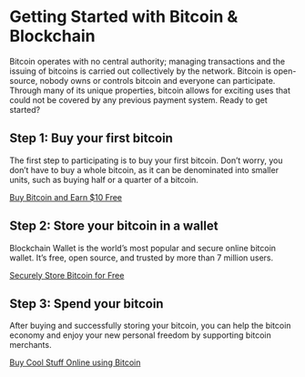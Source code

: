<script async src="//pagead2.googlesyndication.com/pagead/js/adsbygoogle.js"></script>
<!-- BlockchainWalletOrg -->
<ins class="adsbygoogle"
     style="display:block"
     data-ad-client="ca-pub-4103758802938532"
     data-ad-slot="4696147191"
     data-ad-format="auto"
     data-full-width-responsive="true"></ins>
<script>
(adsbygoogle = window.adsbygoogle || []).push({});
</script>

<h1>Getting Started with Bitcoin & Blockchain</h1>

Bitcoin operates with no central authority; managing transactions and the issuing of bitcoins is carried out collectively by the network. Bitcoin is open-source, nobody owns or controls bitcoin and everyone can participate. Through many of its unique properties, bitcoin allows for exciting uses that could not be covered by any previous payment system. Ready to get started?

<h2>Step 1: Buy your first bitcoin</h2>

The first step to participating is to buy your first bitcoin. Don’t worry, you don’t have to buy a whole bitcoin, as it can be denominated into smaller units, such as buying half or a quarter of a bitcoin. 

<a id="b1" href="https://www.coinbase.com/join/52796cadcca2c875f7000010">Buy Bitcoin and Earn $10 Free</a>

<h2>Step 2: Store your bitcoin in a wallet</h2>

Blockchain Wallet is the world’s most popular and secure online bitcoin wallet. It’s free, open source, and trusted by more than 7 million users.

<a id="b2" href="https://www.blockchain.com/wallet">Securely Store Bitcoin for Free</a>

<h2>Step 3: Spend your bitcoin</h2>

After buying and successfully storing your bitcoin, you can help the bitcoin economy and enjoy your new personal freedom by supporting bitcoin merchants.

<a id="b3" href="https://store.bitcoin.com">Buy Cool Stuff Online using Bitcoin</a>
